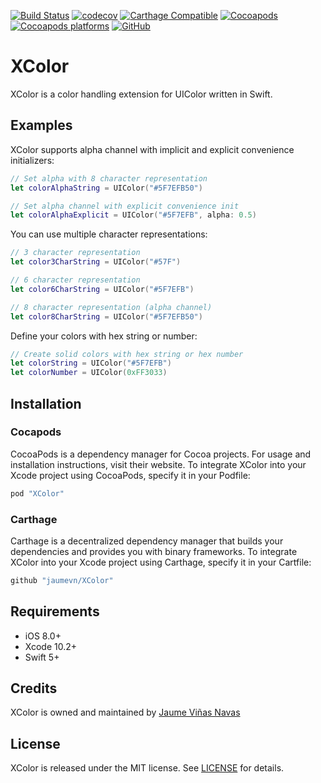 [![Build Status](https://travis-ci.com/jaumevn/XColor.svg?branch=master)](https://travis-ci.com/jaumevn/XColor)
[![codecov](https://codecov.io/gh/jaumevn/XColor/branch/dev/graph/badge.svg)](https://codecov.io/gh/jaumevn/XColor)
[![Carthage Compatible](https://img.shields.io/badge/Carthage-compatible-4BC51D.svg?style=flat)](https://github.com/Carthage/Carthage)
[![Cocoapods](https://img.shields.io/cocoapods/v/XColor)](https://github.com/jaumevn/XColor)
[![Cocoapods platforms](https://img.shields.io/cocoapods/p/XColor)](https://github.com/jaumevn/XColor)
[![GitHub](https://img.shields.io/github/license/jaumevn/xcolor)](https://github.com/jaumevn/XColor/blob/master/LICENSE)

# XColor

XColor is a color handling extension for UIColor written in Swift.

## Examples

XColor supports alpha channel with implicit and explicit convenience initializers:

```swift
// Set alpha with 8 character representation
let colorAlphaString = UIColor("#5F7EFB50")

// Set alpha channel with explicit convenience init
let colorAlphaExplicit = UIColor("#5F7EFB", alpha: 0.5)
```

You can use multiple character representations:

```swift
// 3 character representation
let color3CharString = UIColor("#57F")

// 6 character representation
let color6CharString = UIColor("#5F7EFB")

// 8 character representation (alpha channel)
let color8CharString = UIColor("#5F7EFB50")
```

Define your colors with hex string or number:

```swift
// Create solid colors with hex string or hex number
let colorString = UIColor("#5F7EFB")
let colorNumber = UIColor(0xFF3033)
```

## Installation

### Cocapods

CocoaPods is a dependency manager for Cocoa projects. For usage and installation instructions, visit their website. To integrate XColor into your Xcode project using CocoaPods, specify it in your Podfile:

```swift
pod "XColor"
```

### Carthage

Carthage is a decentralized dependency manager that builds your dependencies and provides you with binary frameworks. To integrate XColor into your Xcode project using Carthage, specify it in your Cartfile:

```swift
github "jaumevn/XColor"
```

## Requirements

- iOS 8.0+
- Xcode 10.2+
- Swift 5+

## Credits

XColor is owned and maintained by [Jaume Viñas Navas](https://github.com/jaumevn)

## License

XColor is released under the MIT license. See [LICENSE](https://github.com/jaumevn/XColor/blob/master/LICENSE) for details.
